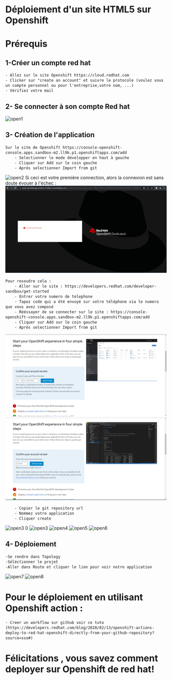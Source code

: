 # Déploiement d'un site HTML5 sur Openshift

# Prérequis

## 1-Créer un compte red hat
    
    - Allez sur le site Openshift https://cloud.redhat.com
    - Clicker sur "create an account" et suivre le protocole (voulez vous un compte personnel ou pour l'entreprise,votre nom, ...) 
    - Vérifiez votre mail
    
  
## 2- Se connecter à son compte Red hat
 ![open1](https://user-images.githubusercontent.com/72041096/157201004-31addcd3-4adf-439f-a01a-19723ef30ee7.JPG)




## 3- Création de l'application
    Sur le site de Openshift https://console-openshift-console.apps.sandbox-m2.ll9k.p1.openshiftapps.com/add
        - Selectionner le mode développer en haut à gauche 
        - Cliquer sur Add sur le coin gauche
        - Après selectionner Import from git
   ![open2](https://user-images.githubusercontent.com/72041096/157202556-21059c88-98dd-4ea9-8894-55609a74590a.JPG)
    Si ceci est votre première connection, alors la connexion est sans doute évouer à l'échec : 
   ![open3](https://raw.githubusercontent.com/Sarobidy-23/Web/master/erreur%20devsandbox.png)
   
    Pour resoudre cela :
        - Aller sur le site : https://developers.redhat.com/developer-sandbox/get-started
        - Entrer votre numero de telephone
        - Tapez code qui a été envoyé sur votre téléphone via le numero que vous avez composé
        - Rééssayer de se connecter sur le site : https://console-openshift-console.apps.sandbox-m2.ll9k.p1.openshiftapps.com/add
        - Cliquer sur Add sur le coin gauche
        - Après selectionner Import from git
   ![open3](https://raw.githubusercontent.com/Sarobidy-23/Web/master/debuter%20devsandbox.png)
   ![open4](https://raw.githubusercontent.com/Sarobidy-23/Web/master/verifier%20sandbox.png)


        - Copier le git repository url
        - Nommez votre application
        - Cliquer create 
   ![open3 0](https://user-images.githubusercontent.com/72041096/157203977-d7238061-f0a0-4d76-bf84-ac3497eed955.JPG)
   ![open3](https://user-images.githubusercontent.com/72041096/157204003-a0052211-95d2-499f-b25e-88a99175cb03.JPG)
   ![open4](https://user-images.githubusercontent.com/72041096/157204017-6fdf5c69-3480-4cbb-bf92-87e46d14c9b8.JPG)
   ![open5](https://user-images.githubusercontent.com/72041096/157204050-154e24b5-27c6-4202-8cc8-7a0d9550fe49.JPG)
   ![open6](https://user-images.githubusercontent.com/72041096/157204066-f42c27d7-4f03-4aa2-b013-9f278f19aac9.JPG)



        

## 4- Déploiement 
    -Se rendre dans Topology
    -Séléctionner le projet
    -Aller dans Route et cliquer le lien pour voir notre application
  ![open7](https://user-images.githubusercontent.com/72041096/157205445-1e4a817d-e8fa-4993-801b-29b0bdcc34f1.JPG)
  ![open8](https://user-images.githubusercontent.com/72041096/157205452-fd996fbe-a2d3-4f9e-924c-b172d9e05d8e.JPG)






# Pour le déploiement en utilisant Openshift action :
    - Creer un workflow sur github voir ce tuto (https://developers.redhat.com/blog/2020/02/13/openshift-actions-deploy-to-red-hat-openshift-directly-from-your-github-repository?source=sso#)



# Félicitations , vous savez comment deployer sur Openshift de red hat!
